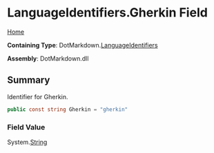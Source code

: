 <a name="_top"></a>

# LanguageIdentifiers\.Gherkin Field

[Home](../../../README.md#_top)

**Containing Type**: DotMarkdown\.[LanguageIdentifiers](../README.md#_top)

**Assembly**: DotMarkdown\.dll

## Summary

Identifier for Gherkin\.

```csharp
public const string Gherkin = "gherkin"
```

### Field Value

System\.[String](https://docs.microsoft.com/en-us/dotnet/api/system.string)